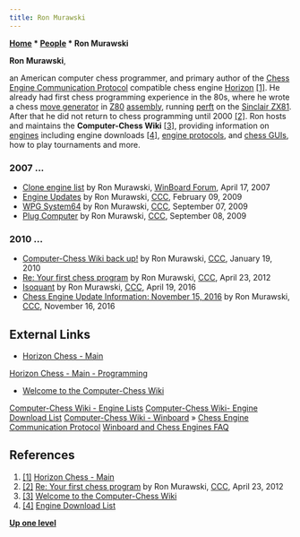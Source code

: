 ```yaml
---
title: Ron Murawski
---
```

**[Home](Home "Home") \* [People](People "People") \* Ron Murawski**


**Ron Murawski**,  

an American computer chess programmer, and primary author of the [Chess Engine Communication Protocol](Chess_Engine_Communication_Protocol "Chess Engine Communication Protocol") compatible chess engine [Horizon](Horizon "Horizon") <a id="cite-note-1" href="#cite-ref-1">[1]</a>. 
He already had first chess programming experience in the 80s, where he wrote a chess [move generator](Move_Generation "Move Generation") in [Z80](Z80 "Z80") [assembly](Assembly "Assembly"), running [perft](Perft "Perft") on the [Sinclair ZX81](Sinclair_ZX81 "Sinclair ZX81"). After that he did not return to chess programming until 2000 <a id="cite-note-2" href="#cite-ref-2">[2]</a>.
Ron hosts and maintains the **Computer-Chess Wiki** <a id="cite-note-3" href="#cite-ref-3">[3]</a>, providing information on [engines](Engines "Engines") including engine downloads <a id="cite-note-4" href="#cite-ref-4">[4]</a>, [engine protocols](Protocols "Protocols"), and [chess GUIs](GUI "GUI"), how to play tournaments and more.



### 2007 ...


* [Clone engine list](http://www.open-aurec.com/wbforum/viewtopic.php?f=2&t=6396) by Ron Murawski, [WinBoard Forum](Computer_Chess_Forums "Computer Chess Forums"), April 17, 2007
* [Engine Updates](http://www.talkchess.com/forum3/viewtopic.php?f=2&t=26478) by Ron Murawski, [CCC](CCC "CCC"), February 09, 2009
* [WPG System64](http://www.talkchess.com/forum3/viewtopic.php?f=7&t=29680) by Ron Murawski, [CCC](CCC "CCC"), September 07, 2009
* [Plug Computer](http://www.talkchess.com/forum3/viewtopic.php?f=7&t=29700) by Ron Murawski, [CCC](CCC "CCC"), September 08, 2009


### 2010 ...


* [Computer-Chess Wiki back up!](http://www.talkchess.com/forum3/viewtopic.php?f=2&t=3183) by Ron Murawski, [CCC](CCC "CCC"), January 19, 2010
* [Re: Your first chess program](http://www.talkchess.com/forum3/viewtopic.php?f=7&t=43381&start=30) by Ron Murawski, [CCC](CCC "CCC"), April 23, 2012
* [Isoquant](http://www.talkchess.com/forum3/viewtopic.php?f=2&t=59906) by Ron Murawski, [CCC](CCC "CCC"), April 19, 2016
* [Chess Engine Update Information: November 15, 2016](http://www.talkchess.com/forum3/viewtopic.php?f=2&t=62149) by Ron Murawski, [CCC](CCC "CCC"), November 16, 2016


## External Links


* [Horizon Chess - Main](http://www.horizonchess.com/)


 [Horizon Chess - Main - Programming](http://www.horizonchess.com/pmwiki.php?n=Main.Programming)
* [Welcome to the Computer-Chess Wiki](http://computer-chess.org/doku.php?id=home)


 [Computer-Chess Wiki - Engine Lists](http://computer-chess.org/doku.php?id=computer_chess:wiki:lists:index)
 [Computer-Chess Wiki- Engine Download List](http://computer-chess.org/doku.php?id=computer_chess:wiki:download:engine_download_list)
 [Computer-Chess Wiki - Winboard](http://computer-chess.org/doku.php?id=computer_chess:winboard) » [Chess Engine Communication Protocol](Chess_Engine_Communication_Protocol "Chess Engine Communication Protocol")
 [Winboard and Chess Engines FAQ](http://computer-chess.org/doku.php?id=winboard:faq:index)
## References


1. <a id="cite-ref-1" href="#cite-note-1">[1]</a> [Horizon Chess - Main](http://www.horizonchess.com/)
2. <a id="cite-ref-2" href="#cite-note-2">[2]</a> [Re: Your first chess program](http://www.talkchess.com/forum3/viewtopic.php?f=7&t=43381&start=30) by Ron Murawski, [CCC](CCC "CCC"), April 23, 2012
3. <a id="cite-ref-3" href="#cite-note-3">[3]</a> [Welcome to the Computer-Chess Wiki](http://computer-chess.org/doku.php?id=home)
4. <a id="cite-ref-4" href="#cite-note-4">[4]</a> [Engine Download List](http://www.computer-chess.org/doku.php?id=computer_chess:wiki:download:engine_download_list)

**[Up one level](People "People")**







 
